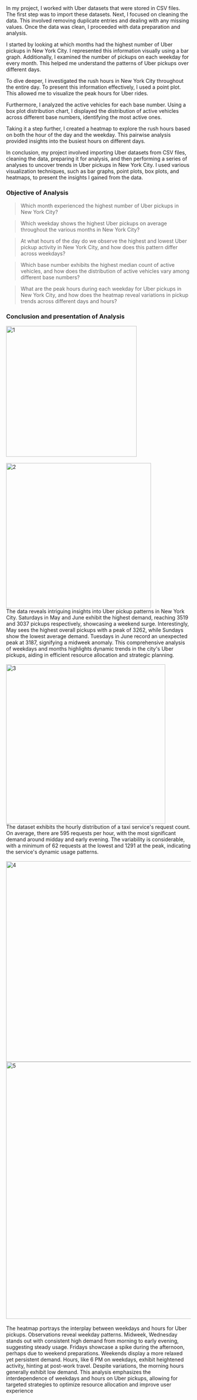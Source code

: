 ## 
In my project, I worked with Uber datasets that were stored in CSV files. The first step was to import these datasets. Next, I focused on cleaning the data. This involved removing duplicate entries and dealing with any missing values. Once the data was clean, I proceeded with data preparation and analysis.

I started by looking at which months had the highest number of Uber pickups in New York City. I represented this information visually using a bar graph. Additionally, I examined the number of pickups on each weekday for every month. This helped me understand the patterns of Uber pickups over different days.

To dive deeper, I investigated the rush hours in New York City throughout the entire day. To present this information effectively, I used a point plot. This allowed me to visualize the peak hours for Uber rides.

Furthermore, I analyzed the active vehicles for each base number. Using a box plot distribution chart, I displayed the distribution of active vehicles across different base numbers, identifying the most active ones.

Taking it a step further, I created a heatmap to explore the rush hours based on both the hour of the day and the weekday. This pairwise analysis provided insights into the busiest hours on different days.

In conclusion, my project involved importing Uber datasets from CSV files, cleaning the data, preparing it for analysis, and then performing a series of analyses to uncover trends in Uber pickups in New York City. I used various visualization techniques, such as bar graphs, point plots, box plots, and heatmaps, to present the insights I gained from the data.

### Objective of Analysis

>Which month experienced the highest number of Uber pickups in New York City?

>Which weekday shows the highest Uber pickups on average throughout the various months in New York City?

>At what hours of the day do we observe the highest and lowest Uber pickup activity in New York City, and how does this pattern differ across weekdays?

>Which base number exhibits the highest median count of active vehicles, and how does the distribution of active vehicles vary among different base numbers?

>What are the peak hours during each weekday for Uber pickups in New York City, and how does the heatmap reveal variations in pickup trends across different days and hours?

### Conclusion and presentation of Analysis

<img width="356" alt="1" src="https://github.com/ayushpanchal909/Uber-Analysis/assets/142341609/b7a3b26f-1e7d-4ccf-a870-0e1064816f03">
<br>
<br>
<img width="395" alt="2" src="https://github.com/ayushpanchal909/Uber-Analysis/assets/142341609/0eabe111-08ea-43e6-bb09-9f2bfdf34a1b">
<br>
The data reveals intriguing insights into Uber pickup patterns in New York City. Saturdays in May and June exhibit the highest demand, reaching 3519 and 3037 pickups respectively, showcasing a weekend surge. Interestingly, May sees the highest overall pickups with a peak of 3262, while Sundays show the lowest average demand. Tuesdays in June record an unexpected peak at 3187, signifying a midweek anomaly. This comprehensive analysis of weekdays and months highlights dynamic trends in the city's Uber pickups, aiding in efficient resource allocation and strategic planning.
<br>
<br>
<img width="434" alt="3" src="https://github.com/ayushpanchal909/Uber-Analysis/assets/142341609/d9c621a3-9b51-4b24-b42c-7c8c8e886661">
<br>
The dataset exhibits the hourly distribution of a taxi service's request count. On average, there are 595 requests per hour, with the most significant demand around midday and early evening. The variability is considerable, with a minimum of 62 requests at the lowest and 1291 at the peak, indicating the service's dynamic usage patterns.
<br>
<br>
<img width="546" alt="4" src="https://github.com/ayushpanchal909/Uber-Analysis/assets/142341609/b73d64dd-8465-4e1b-a1ae-82b17339cd49">
<br>
<img width="700" alt="5" src="https://github.com/ayushpanchal909/Uber-Analysis/assets/142341609/8df5a24c-69c0-4d1a-89e7-d1912c2ee361">
<br>
<br>
The heatmap portrays the interplay between weekdays and hours for Uber pickups. Observations reveal weekday patterns. Midweek, Wednesday stands out with consistent high demand from morning to early evening, suggesting steady usage. Fridays showcase a spike during the afternoon, perhaps due to weekend preparations. Weekends display a more relaxed yet persistent demand. Hours, like 6 PM on weekdays, exhibit heightened activity, hinting at post-work travel. Despite variations, the morning hours generally exhibit low demand. This analysis emphasizes the interdependence of weekdays and hours on Uber pickups, allowing for targeted strategies to optimize resource allocation and improve user experience


